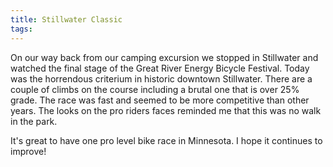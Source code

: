 ```yaml
---
title: Stillwater Classic
tags: 
---
```


On our way back from our camping excursion we stopped in Stillwater and watched the final stage of the Great River Energy Bicycle Festival. Today was the horrendous criterium in historic downtown Stillwater. There are a couple of climbs on the course including a brutal one that is over 25% grade. The race was fast and seemed to be more competitive than other years. The looks on the pro riders faces reminded me that this was no walk in the park.

It's great to have one pro level bike race in Minnesota. I hope it continues to improve!
